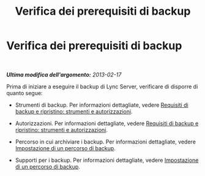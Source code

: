 ﻿---
title: Verifica dei prerequisiti di backup
TOCTitle: Verifica dei prerequisiti di backup
ms:assetid: 17f8e00a-f970-4e94-b5a4-c18d97ad641a
ms:mtpsurl: https://technet.microsoft.com/it-it/library/Hh202165(v=OCS.15)
ms:contentKeyID: 52062100
ms.date: 08/24/2015
mtps_version: v=OCS.15
ms.translationtype: HT
---

# Verifica dei prerequisiti di backup

 

_**Ultima modifica dell'argomento:** 2013-02-17_

Prima di iniziare a eseguire il backup di Lync Server, verificare di disporre di quanto segue:

  - Strumenti di backup. Per informazioni dettagliate, vedere [Requisiti di backup e ripristino: strumenti e autorizzazioni](lync-server-2013-backup-and-restoration-requirements-tools-and-permissions.md).

  - Autorizzazioni. Per informazioni dettagliate, vedere [Requisiti di backup e ripristino: strumenti e autorizzazioni](lync-server-2013-backup-and-restoration-requirements-tools-and-permissions.md).

  - Percorso in cui archiviare i backup. Per informazioni dettagliate, vedere [Impostazione di un percorso di backup](lync-server-2013-setting-up-a-backup-location.md).

  - Supporti per i backup. Per informazioni dettagliate, vedere [Impostazione di un percorso di backup](lync-server-2013-setting-up-a-backup-location.md).

